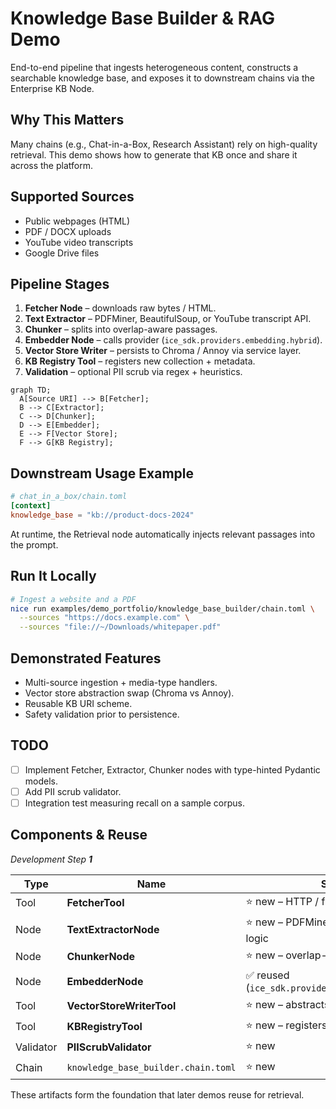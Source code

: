 # Knowledge Base Builder & RAG Demo

End-to-end pipeline that ingests heterogeneous content, constructs a searchable knowledge base, and exposes it to downstream chains via the Enterprise KB Node.

## Why This Matters
Many chains (e.g., Chat-in-a-Box, Research Assistant) rely on high-quality retrieval.  This demo shows how to generate that KB once and share it across the platform.

## Supported Sources
- Public webpages (HTML)
- PDF / DOCX uploads
- YouTube video transcripts
- Google Drive files

## Pipeline Stages
1. **Fetcher Node** – downloads raw bytes / HTML.
2. **Text Extractor** – PDFMiner, BeautifulSoup, or YouTube transcript API.
3. **Chunker** – splits into overlap-aware passages.
4. **Embedder Node** – calls provider (`ice_sdk.providers.embedding.hybrid`).
5. **Vector Store Writer** – persists to Chroma / Annoy via service layer.
6. **KB Registry Tool** – registers new collection + metadata.
7. **Validation** – optional PII scrub via regex + heuristics.

```mermaid
graph TD;
  A[Source URI] --> B[Fetcher];
  B --> C[Extractor];
  C --> D[Chunker];
  D --> E[Embedder];
  E --> F[Vector Store];
  F --> G[KB Registry];
```

## Downstream Usage Example
```toml
# chat_in_a_box/chain.toml
[context]
knowledge_base = "kb://product-docs-2024"
```
At runtime, the Retrieval node automatically injects relevant passages into the prompt.

## Run It Locally
```bash
# Ingest a website and a PDF
nice run examples/demo_portfolio/knowledge_base_builder/chain.toml \
  --sources "https://docs.example.com" \
  --sources "file://~/Downloads/whitepaper.pdf"
```

## Demonstrated Features
- Multi-source ingestion + media-type handlers.
- Vector store abstraction swap (Chroma vs Annoy).
- Reusable KB URI scheme.
- Safety validation prior to persistence.

## TODO
- [ ] Implement Fetcher, Extractor, Chunker nodes with type-hinted Pydantic models.
- [ ] Add PII scrub validator.
- [ ] Integration test measuring recall on a sample corpus. 

## Components & Reuse  
*Development Step **1***

| Type | Name | Status |
|------|------|--------|
| Tool | **FetcherTool** | ⭐ new – HTTP / file fetch w/ retry |
| Node | **TextExtractorNode** | ⭐ new – PDFMiner / BS4 / transcript logic |
| Node | **ChunkerNode** | ⭐ new – overlap-aware splitter |
| Node | **EmbedderNode** | ✅ reused (`ice_sdk.providers.embedding.hybrid`) |
| Tool | **VectorStoreWriterTool** | ⭐ new – abstracts Chroma / Annoy |
| Tool | **KBRegistryTool** | ⭐ new – registers `kb://` URI |
| Validator | **PIIScrubValidator** | ⭐ new |
| Chain | `knowledge_base_builder.chain.toml` | ⭐ new |

These artifacts form the foundation that later demos reuse for retrieval. 